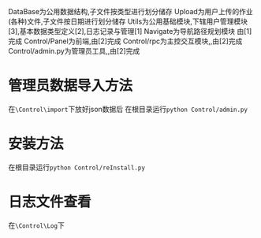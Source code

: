 DataBase为公用数据结构,子文件按类型进行划分储存
Upload为用户上传的作业(各种)文件,子文件按日期进行划分储存
Utils为公用基础模块,下辖用户管理模块[3],基本数据类型定义[2],日志记录与管理[1]
Navigate为导航路径规划模块 由[1]完成
Control/Panel为前端,由[2]完成
Control/rpc为主控交互模块,,由[2]完成
Control/admin.py为管理员工具,,由[2]完成

# 管理员数据导入方法
在`\Control\import`下放好json数据后
在根目录运行`python Control/admin.py`

# 安装方法
在根目录运行`python Control/reInstall.py`

# 日志文件查看
在`\Control\Log`下

